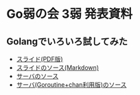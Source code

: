 # Go弱の会 3弱 発表資料

## Golangでいろいろ試してみた

* [スライド(PDF版)](./slide.pdf)
* [スライドのソース(Markdown)](./src/md/slide.md)
* [サーバのソース](./twstream/twstream.go)
* [サーバ(Goroutine+chan利用版)のソース](./twstream_goroutine/twstream.go)
